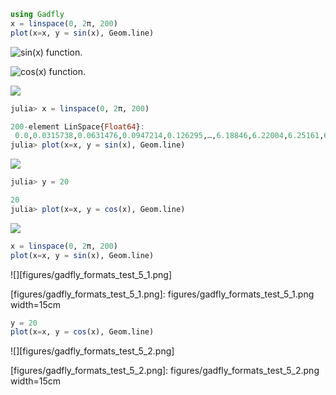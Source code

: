 

````julia
using Gadfly
x = linspace(0, 2π, 200)
plot(x=x, y = sin(x), Geom.line)
````


![sin(x) function.][figures/gadfly_formats_test_sin_fun_1.png]

[figures/gadfly_formats_test_sin_fun_1.png]: figures/gadfly_formats_test_sin_fun_1.png 



![cos(x) function.][figures/gadfly_formats_test_2_1.png]

[figures/gadfly_formats_test_2_1.png]: figures/gadfly_formats_test_2_1.png 



![][figures/gadfly_formats_test_cos2_fun_1.png]

[figures/gadfly_formats_test_cos2_fun_1.png]: figures/gadfly_formats_test_cos2_fun_1.png 



````julia
julia> x = linspace(0, 2π, 200)

200-element LinSpace{Float64}:
 0.0,0.0315738,0.0631476,0.0947214,0.126295,…,6.18846,6.22004,6.25161,6.28319
julia> plot(x=x, y = sin(x), Geom.line)

````


![][figures/gadfly_formats_test_4_1.png]

[figures/gadfly_formats_test_4_1.png]: figures/gadfly_formats_test_4_1.png 

````julia
julia> y = 20

20
julia> plot(x=x, y = cos(x), Geom.line)
````


![][figures/gadfly_formats_test_4_2.png]

[figures/gadfly_formats_test_4_2.png]: figures/gadfly_formats_test_4_2.png 



````julia
x = linspace(0, 2π, 200)
plot(x=x, y = sin(x), Geom.line)

````


![][figures/gadfly_formats_test_5_1.png]

[figures/gadfly_formats_test_5_1.png]: figures/gadfly_formats_test_5_1.png width=15cm

````julia
y = 20
plot(x=x, y = cos(x), Geom.line)
````


![][figures/gadfly_formats_test_5_2.png]

[figures/gadfly_formats_test_5_2.png]: figures/gadfly_formats_test_5_2.png width=15cm
